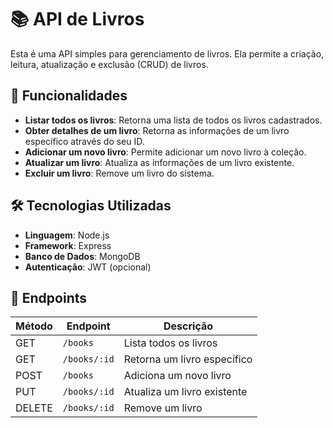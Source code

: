 # 📚 API de Livros

Esta é uma API simples para gerenciamento de livros. Ela permite a criação, leitura, atualização e exclusão (CRUD) de livros.

## 🚀 Funcionalidades

- **Listar todos os livros**: Retorna uma lista de todos os livros cadastrados.
- **Obter detalhes de um livro**: Retorna as informações de um livro específico através do seu ID.
- **Adicionar um novo livro**: Permite adicionar um novo livro à coleção.
- **Atualizar um livro**: Atualiza as informações de um livro existente.
- **Excluir um livro**: Remove um livro do sistema.

## 🛠️ Tecnologias Utilizadas

- **Linguagem**: Node.js
- **Framework**: Express
- **Banco de Dados**: MongoDB
- **Autenticação**: JWT (opcional)

## 📄 Endpoints

| Método | Endpoint          | Descrição                   |
|--------|-------------------|-----------------------------|
| GET    | `/books`          | Lista todos os livros       |
| GET    | `/books/:id`      | Retorna um livro específico |
| POST   | `/books`          | Adiciona um novo livro      |
| PUT    | `/books/:id`      | Atualiza um livro existente |
| DELETE | `/books/:id`      | Remove um livro             |

